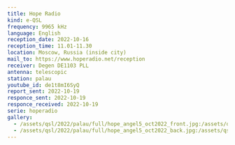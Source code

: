 ```yaml
---
title: Hope Radio
kind: e-QSL
frequency: 9965 kHz
language: English
reception_date: 2022-10-16
reception_time: 11.01-11.30
location: Moscow, Russia (inside city)
mail_to: https://www.hoperadio.net/reception
receiver: Degen DE1103 PLL
antenna: telescopic
station: palau
youtube_id: de1t8mI6SyQ 
report_sent: 2022-10-19
responce_sent: 2022-10-19
responce_received: 2022-10-19
serie: hoperadio
gallery:
  - /assets/qsl/2022/palau/full/hope_angel5_oct2022_front.jpg:/assets/qsl/2022/palau/small/hope_angel5_oct2022_front.jpg
  - /assets/qsl/2022/palau/full/hope_angel5_oct2022_back.jpg:/assets/qsl/2022/palau/small/hope_angel5_oct2022_back.jpg
---
```

